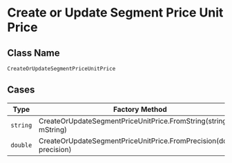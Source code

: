 
# Create or Update Segment Price Unit Price

## Class Name

`CreateOrUpdateSegmentPriceUnitPrice`

## Cases

| Type | Factory Method |
|  --- | --- |
| `string` | CreateOrUpdateSegmentPriceUnitPrice.FromString(string mString) |
| `double` | CreateOrUpdateSegmentPriceUnitPrice.FromPrecision(double precision) |

